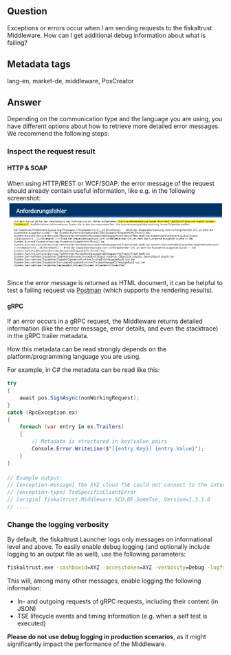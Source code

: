 ## Question
Exceptions or errors occur when I am sending requests to the fiskaltrust Middleware. How can I get additional debug information about what is failing?

## Metadata tags
lang-en, market-de, middleware, PosCreator

## Answer
Depending on the communication type and the language you are using, you have different options about how to retrieve more detailed error messages. We recommend the following steps:

### Inspect the request result

#### HTTP & SOAP
When using HTTP/REST or WCF/SOAP, the error message of the request should already contain useful information, like e.g. in the following screenshot:
![http-error-message](../images/debugging-error-message.png)

Since the error message is returned as HTML document, it can be helpful to test a failing request via [Postman](https://www.postman.com/) (which supports the rendering results).

#### gRPC
If an error occurs in a gRPC request, the Middleware returns detailed information (like the error message, error details, and even the stacktrace) in the gRPC trailer metadata. 

How this metadata can be read strongly depends on the platform/programming language you are using. 

For example, in C# the metadata can be read like this:

```cs
try 
{
    await pos.SignAsync(nonWorkingRequest);
}
catch (RpcException ex)
{
    foreach (var entry in ex.Trailers)
    {
        // Metadata is structured in key/value pairs
        Console.Error.WriteLine($"[{entry.Key}] {entry.Value}");
    }
}

// Example output:
// [exception-message] The XYZ cloud TSE could not connect to the internet; a timeout occured
// [exception-type] TseSpecificClientError
// [origin] fiskaltrust.Middleware.SCU.DE.SomeTse, Version=1.3.1.0
// ....
```

### Change the logging verbosity
By default, the fiskaltrust Launcher logs only messages on informational level and above. To easily enable debug logging (and optionally include logging to an output file as well), use the following parameters:
```cmd
fiskaltrust.exe -cashboxid=XYZ -accesstoken=XYZ -verbosity=Debug -logfile=myfile.log
```

This will, among many other messages, enable logging the following information:
- In- and outgoing requests of gRPC requests, including their content (in JSON)
- TSE lifecycle events and timing information (e.g. when a self test is executed)

**Please do not use debug logging in production scenarios**, as it might significantly impact the performance of the Middleware.
